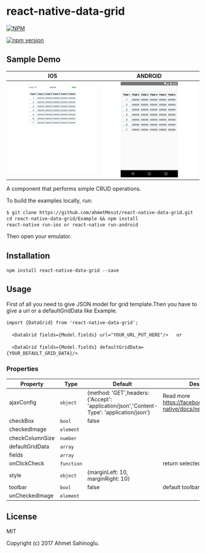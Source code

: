 # react-native-data-grid

[![NPM](https://nodei.co/npm/react-native-data-grid.png)](https://nodei.co/npm/react-native-data-grid/)

[![npm version](https://badge.fury.io/js/react-native-data-grid.svg)](https://badge.fury.io/js/react-native-data-grid)

## Sample Demo

| IOS | ANDROID |
|---|---|
|![ios.gif](docs/ios.gif) | ![docs/android.gif](docs/android.gif)|

A component that performs simple CRUD operations.


To build the examples locally, run:

```
$ git clone https://github.com/ahmetMesut/react-native-data-grid.git
cd react-native-data-grid/Example && npm install
react-native run-ios or react-native run-android
```

Then open your emulator.


## Installation

```
npm install react-native-data-grid --save
```


## Usage

First of all you need to give JSON model for grid template.Then you have to give a url or a defaultGridData like Example.

```
import {DataGrid} from 'react-native-data-grid';

  <DataGrid fields={Model.fields} url="YOUR_URL_PUT_HERE"/>   or
  
  <DataGrid fields={Model.fields} defaultGridData={YOUR_DEFAULT_GRID_DATA}/>
```

### Properties

| Property | Type | Default | Description|
|---------------|------------|------------|----------------------------------------------------------------|
| ajaxConfig      | `object  ` | {method: 'GET',headers: {'Accept': 'application/json','Content-Type': 'application/json'} | Read more https://facebook.github.io/react-native/docs/network.html|
| checkBox        | `bool`     | false      |                           |
| checkedImage    | `element`  |            |                           |
| checkColumnSize | `number`   |            |                           |
| defaultGridData | `array`    |            |                           |
| fields          | `array`    |            |                           |
| onClickCheck    | `function` |            |   return selected rows                        |
| style           | `object`   |  {marginLeft: 10, marginRight: 10}     |                          |
| toolbar         | `bool`     |  false     |    default toolbar `new`   `edit`   `delete`                       |
| unCheckedImage  | `element ` |            |                           |


## License

MIT

Copyright (c) 2017 Ahmet Sahinoglu.

